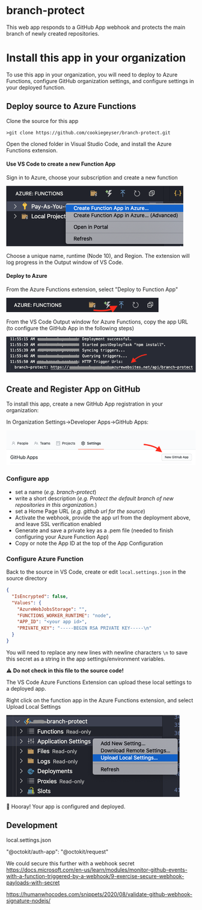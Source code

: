 # branch-protect

This web app responds to a GitHub App webhook and protects the main branch of newly created repositories.

# Install this app in your organization
To use this app in your organization, you will need to deploy to Azure Functions, configure GitHub organization settings, and configure settings in your deployed function.

## Deploy source to Azure Functions
Clone the source for this app
```shell
>git clone https://github.com/cookiegeyser/branch-protect.git
```
Open the cloned folder in Visual Studio Code, and install the Azure Functions extension.

#### Use VS Code to create a new Function App
Sign in to Azure, choose your subscription and create a new function

![](docs/new-func-in-azure.png)

Choose a unique name, runtime (Node 10), and Region. The extension will log progress in the Output window of VS Code.

#### Deploy to Azure
From the Azure Functions extension, select "Deploy to Function App"

![](docs/deploy.png)

From the VS Code Output window for Azure Functions, copy the app URL (to configure the GitHub App in the following steps)

![](docs/app-url.png)

## Create and Register App on GitHub

To install this app, create a new GitHub App registration in your organization:

In Organization Settings->Developer Apps->GitHub Apps:

![](docs/new-app.png)


### Configure app
- set a name (_e.g. branch-protect_)
- write a short description (_e.g. Protect the default branch of new repositories in this organization._)
- set a Home Page URL (_e.g. github url for the source_)
- Activate the webhook, provide the app url from the deployment above, and leave SSL verification enabled
- Generate and save a private key as a .pem file (needed to finish configuring your Azure Function App)
- Copy or note the App ID at the top of the App Configuration

### Configure Azure Function
Back to the source in VS Code, create or edit `local.settings.json` in the source directory
```JSON
{
  "IsEncrypted": false,
  "Values": {
    "AzureWebJobsStorage": "",
    "FUNCTIONS_WORKER_RUNTIME": "node",
    "APP_ID": "<your app id>",
    "PRIVATE_KEY": "-----BEGIN RSA PRIVATE KEY-----\n"
  }
}
```
You will need to replace any new lines with newline characters `\n` to save this secret as a string in the app settings/environment variables.

:warning: **Do not check in this file to the source code!**

The VS Code Azure Functions Extension can upload these local settings to a deployed app.

Right click on the function app in the Azure Functions extension, and select Upload Local Settings

![](docs/upload-settings.png)

:partying_face: Hooray! Your app is configured and deployed.

## Development

local.settings.json

"@octokit/auth-app":
"@octokit/request"

We could secure this further with a webhook secret
https://docs.microsoft.com/en-us/learn/modules/monitor-github-events-with-a-function-triggered-by-a-webhook/9-exercise-secure-webhook-payloads-with-secret

https://humanwhocodes.com/snippets/2020/08/validate-github-webhook-signature-nodejs/
